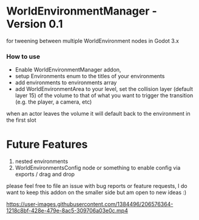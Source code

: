 # WorldEnvironmentManager - Version 0.1

for tweening between multiple WorldEnvironment nodes in Godot 3.x

### How to use

- Enable WorldEnvironmentManager addon,
- setup Environments enum to the titles of your environments
- add environments to environments array
- add WorldEnvironmentArea to your level, set the collision layer (default layer 15) of the volume to that of what you want to trigger the transition (e.g. the player, a camera, etc)

when an actor leaves the volume it will default back to the environment in the first slot

# Future Features
  1. nested environments
  2. WorldEnvironmentsConfig node or something to enable config via exports / drag and drop
  
please feel free to file an issue with bug reports or feature requests, I do want to keep this addon on the smaller side but am open to new ideas :)


https://user-images.githubusercontent.com/1384496/206576364-1218c8bf-428e-479e-8ac5-309706a03e0c.mp4

